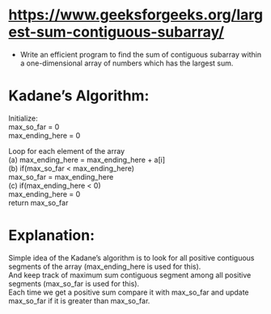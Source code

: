 # https://www.geeksforgeeks.org/largest-sum-contiguous-subarray/
  * Write an efficient program to find the sum of contiguous subarray within a one-dimensional array of numbers which has the largest sum.   
    
# Kadane’s Algorithm:  
Initialize:  
    max_so_far = 0  
    max_ending_here = 0  

Loop for each element of the array  
  (a) max_ending_here = max_ending_here + a[i]  
  (b) if(max_so_far < max_ending_here)  
            max_so_far = max_ending_here  
  (c) if(max_ending_here < 0)  
            max_ending_here = 0   
return max_so_far    

# Explanation:  
Simple idea of the Kadane’s algorithm is to look for all positive contiguous segments of the array (max_ending_here is used for this).  
And keep track of maximum sum contiguous segment among all positive segments (max_so_far is used for this).   
Each time we get a positive sum compare it with max_so_far and update max_so_far if it is greater than max_so_far.  
